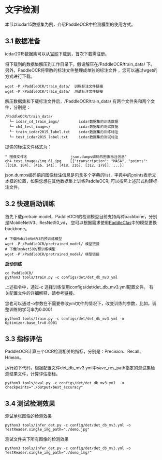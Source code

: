 # 文字检测

本节以icdar15数据集为例，介绍PaddleOCR中检测模型的使用方式。

## 3.1 数据准备
icdar2015数据集可以从[官网](https://rrc.cvc.uab.es/?ch=4&com=downloads)下载到，首次下载需注册。

将下载到的数据集解压到工作目录下，假设解压在/PaddleOCR/train_data/ 下。另外，PaddleOCR将零散的标注文件整理成单独的标注文件
，您可以通过wget的方式进行下载。
```
wget -P /PaddleOCR/train_data/  训练标注文件链接
wget -P /PaddleOCR/train_data/  测试标注文件链接
```

解压数据集和下载标注文件后，/PaddleOCR/train_data/ 有两个文件夹和两个文件，分别是：
```
/PaddleOCR/train_data/  
  └─ icdar_c4_train_imgs/         icdar数据集的训练数据
  └─ ch4_test_images/             icdar数据集的测试数据
  └─ train_icdar2015_label.txt    icdar数据集的训练标注
  └─ test_icdar2015_label.txt     icdar数据集的测试标注
```

提供的标注文件格式为：
```
" 图像文件名                    json.dumps编码的图像标注信息"
ch4_test_images/img_61.jpg    [{"transcription": "MASA", "points": [[310, 104], [416, 141], [418, 216], [312, 179]], ...}]
```
json.dumps编码前的图像标注信息是包含多个字典的list，字典中的points表示文本框的位置，如果您想在其他数据集上训练PaddleOCR,
可以按照上述形式构建标注文件。


## 3.2 快速启动训练

首先下载pretrain model，PaddleOCR的检测模型目前支持两种backbone，分别是MobileNetV3、ResNet50_vd，
您可以根据需求使用[PaddleClas](https://github.com/PaddlePaddle/PaddleClas/tree/master/ppcls/modeling/architectures)中的模型更换backbone。
```
# 下载MobileNetV3的预训练模型
wget -P /PaddleOCR/pretrained_model/ 模型链接
# 下载ResNet50的预训练模型
wget -P /PaddleOCR/pretrained_model/ 模型链接
```

**启动训练**
```
cd PaddleOCR/
python3 tools/train.py -c configs/det/det_db_mv3.yml
```

上述指令中，通过-c 选择训练使用configs/det/det_db_mv3.yml配置文件。
有关配置文件的详细解释，请参考[链接]()。

您也可以通过-o参数在不需要修改yml文件的情况下，改变训练的参数，比如，调整训练的学习率为0.0001
```
python3 tools/train.py -c configs/det/det_db_mv3.yml -o Optimizer.base_lr=0.0001
```

## 3.3 指标评估

PaddleOCR计算三个OCR检测相关的指标，分别是：Precision、Recall、Hmean。

运行如下代码，根据配置文件det_db_mv3.yml中save_res_path指定的测试集检测结果文件，计算评估指标。

```
python3 tools/eval.py -c configs/det/det_db_mv3.yml  -o checkpoints="./output/best_accuracy"
```

## 3.4 测试检测效果

测试单张图像的检测效果
```
python3 tools/infer_det.py -c config/det/det_db_mv3.yml -o TestReader.single_img_path="./demo.jpg"
```

测试文件夹下所有图像的检测效果
```
python3 tools/infer_det.py -c config/det/det_db_mv3.yml -o TestReader.single_img_path="./demo_img/"
```

